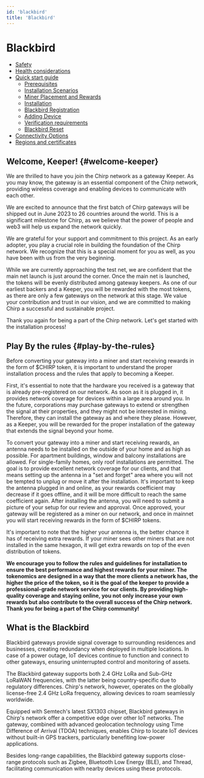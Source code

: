 ```yaml
---
id: 'blackbird'
title: 'Blackbird'
---
```


# Blackbird

- [Safety](Safety/safety)
- [Health considerations](Safety/health)
- [Quick start guide](Quick%20start%20guide/0-quickstart)
  - [Prerequisites](Quick%20start%20guide/1-prerequisites)
  - [Installation Scenarios](Quick%20start%20guide/2-installation-scenarios)
  - [Miner Placement and Rewards](2%20-%20Quick%20start%20guide/3-placementrewards.md)
  - [Installation](Quick%20start%20guide/4-installation)
  - [Blackbird Registration](Quick%20start%20guide/5-registration)
  - [Adding Device](Quick%20start%20guide/6-adding-device)
  - [Verification requirements](2%20-%20Quick%20start%20guide/7-verification.md)
  - [Blackbird Reset](Quick%20start%20guide/8-reset)
- [Connectivity Options](connectivity)
- [Regions and certificates](Regions%20and%20certificates/0-regions)

## Welcome, Keeper! {#welcome-keeper}

We are thrilled to have you join the Chirp network as a gateway Keeper. As you may know, the gateway is an essential component of the Chirp network, providing wireless coverage and enabling devices to communicate with each other.

We are excited to announce that the first batch of Chirp gateways will be shipped out in June 2023 to 26 countries around the world. This is a significant milestone for Chirp, as we believe that the power of people and web3 will help us expand the network quickly.

We are grateful for your support and commitment to this project. As an early adopter, you play a crucial role in building the foundation of the Chirp network. We recognize that this is a special moment for you as well, as you have been with us from the very beginning.

While we are currently approaching the test net, we are confident that the main net launch is just around the corner. Once the main net is launched, the tokens will be evenly distributed among gateway keepers. As one of our earliest backers and a Keeper, you will be rewarded with the most tokens, as there are only a few gateways on the network at this stage. We value your contribution and trust in our vision, and we are committed to making Chirp a successful and sustainable project.

Thank you again for being a part of the Chirp network. Let's get started with the installation process!

## Play By the rules {#play-by-the-rules}

Before converting your gateway into a miner and start receiving rewards in the form of $CHIRP token, it is important to understand the proper installation process and the rules that apply to becoming a Keeper.

First, it's essential to note that the hardware you received is a gateway that is already pre-registered on our network. As soon as it is plugged in, it provides network coverage for devices within a large area around you. In the future, corporations may purchase gateways to extend or strengthen the signal at their properties, and they might not be interested in mining. Therefore, they can install the gateway as and where they please. However, as a Keeper, you will be rewarded for the proper installation of the gateway that extends the signal beyond your home.

To convert your gateway into a miner and start receiving rewards, an antenna needs to be installed on the outside of your home and as high as possible. For apartment buildings, window and balcony installations are allowed. For single-family homes, only roof installations are permitted. The goal is to provide excellent network coverage for our clients, and that means setting up the antenna in a "set and forget" area where you will not be tempted to unplug or move it after the installation. It's important to keep the antenna plugged in and online, as your rewards coefficient may decrease if it goes offline, and it will be more difficult to reach the same coefficient again. After installing the antenna, you will need to submit a picture of your setup for our review and approval. Once approved, your gateway will be registered as a miner on our network, and once in mainnet  you will start receiving rewards in the form of $CHIRP tokens.

It's important to note that the higher your antenna is, the better chance it has of receiving extra rewards. If your miner sees other miners that are not installed in the same hexagon, it will get extra rewards on top of the even distribution of tokens.

**We encourage you to follow the rules and guidelines for installation to ensure the best performance and highest rewards for your miner. The tokenomics are designed in a way that the more clients a network has, the higher the price of the token, so it is the goal of the keeper to provide a professional-grade network service for our clients. By providing high-quality coverage and staying online, you not only increase your own rewards but also contribute to the overall success of the Chirp network. Thank you for being a part of the Chirp community!**

## What is the Blackbird

Blackbird gateways provide signal coverage to surrounding residences and businesses, creating redundancy when deployed in multiple locations. In case of a power outage, IoT devices continue to function and connect to other gateways, ensuring uninterrupted control and monitoring of assets.

The Blackbird gateway supports both 2.4 GHz LoRa and Sub-GHz LoRaWAN frequencies, with the latter being country-specific due to regulatory differences. Chirp's network, however, operates on the globally license-free 2.4 GHz LoRa frequency, allowing devices to roam seamlessly worldwide.

Equipped with Semtech's latest SX1303 chipset, Blackbird gateways in Chirp's network offer a competitive edge over other IoT networks. The gateway, combined with advanced geolocation technology using Time Difference of Arrival (TDOA) techniques, enables Chirp to locate IoT devices without built-in GPS trackers, particularly benefiting low-power applications.

Besides long-range capabilities, the Blackbird gateway supports close-range protocols such as Zigbee, Bluetooth Low Energy (BLE), and Thread, facilitating communication with nearby devices using these protocols.
